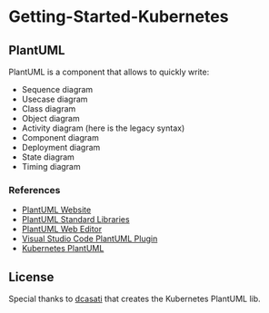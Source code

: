# Getting-Started-Kubernetes

## PlantUML

PlantUML is a component that allows to quickly write:

* Sequence diagram
* Usecase diagram
* Class diagram
* Object diagram
* Activity diagram (here is the legacy syntax)
* Component diagram
* Deployment diagram
* State diagram
* Timing diagram

### References

* [PlantUML Website](https://plantuml.com)
* [PlantUML Standard Libraries](https://plantuml.com/stdlib)
* [PlantUML Web Editor](https://plantuml-editor.kkeisuke.com/)
* [Visual Studio Code PlantUML Plugin](https://marketplace.visualstudio.com/items?itemName=jebbs.plantuml)
* [Kubernetes PlantUML](https://github.com/dcasati/kubernetes-PlantUML)

## License

Special thanks to [dcasati](https://github.com/dcasati) that creates the Kubernetes PlantUML lib.
